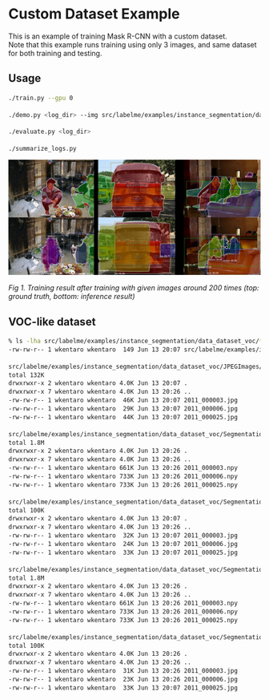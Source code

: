 # Custom Dataset Example

This is an example of training Mask R-CNN with a custom dataset.  
Note that this example runs training using only 3 images,
and same dataset for both training and testing.


## Usage

```bash
./train.py --gpu 0

./demo.py <log_dir> --img src/labelme/examples/instance_segmentation/data_dataset_voc/JPEGImages/2011_000003.jpg

./evaluate.py <log_dir>

./summarize_logs.py
```


![](.readme/custom_dataset_result.jpg)

*Fig 1. Training result after training with given images around 200 times (top: ground truth, bottom: inference result)*


## VOC-like dataset

```bash
% ls -lha src/labelme/examples/instance_segmentation/data_dataset_voc/*
-rw-rw-r-- 1 wkentaro wkentaro  149 Jun 13 20:07 src/labelme/examples/instance_segmentation/data_dataset_voc/class_names.txt

src/labelme/examples/instance_segmentation/data_dataset_voc/JPEGImages/:
total 132K
drwxrwxr-x 2 wkentaro wkentaro 4.0K Jun 13 20:07 .
drwxrwxr-x 7 wkentaro wkentaro 4.0K Jun 13 20:26 ..
-rw-rw-r-- 1 wkentaro wkentaro  46K Jun 13 20:07 2011_000003.jpg
-rw-rw-r-- 1 wkentaro wkentaro  29K Jun 13 20:07 2011_000006.jpg
-rw-rw-r-- 1 wkentaro wkentaro  44K Jun 13 20:07 2011_000025.jpg

src/labelme/examples/instance_segmentation/data_dataset_voc/SegmentationClass/:
total 1.8M
drwxrwxr-x 2 wkentaro wkentaro 4.0K Jun 13 20:26 .
drwxrwxr-x 7 wkentaro wkentaro 4.0K Jun 13 20:26 ..
-rw-rw-r-- 1 wkentaro wkentaro 661K Jun 13 20:26 2011_000003.npy
-rw-rw-r-- 1 wkentaro wkentaro 733K Jun 13 20:26 2011_000006.npy
-rw-rw-r-- 1 wkentaro wkentaro 733K Jun 13 20:26 2011_000025.npy

src/labelme/examples/instance_segmentation/data_dataset_voc/SegmentationClassVisualization/:
total 100K
drwxrwxr-x 2 wkentaro wkentaro 4.0K Jun 13 20:07 .
drwxrwxr-x 7 wkentaro wkentaro 4.0K Jun 13 20:26 ..
-rw-rw-r-- 1 wkentaro wkentaro  32K Jun 13 20:07 2011_000003.jpg
-rw-rw-r-- 1 wkentaro wkentaro  24K Jun 13 20:07 2011_000006.jpg
-rw-rw-r-- 1 wkentaro wkentaro  33K Jun 13 20:07 2011_000025.jpg

src/labelme/examples/instance_segmentation/data_dataset_voc/SegmentationObject/:
total 1.8M
drwxrwxr-x 2 wkentaro wkentaro 4.0K Jun 13 20:26 .
drwxrwxr-x 7 wkentaro wkentaro 4.0K Jun 13 20:26 ..
-rw-rw-r-- 1 wkentaro wkentaro 661K Jun 13 20:26 2011_000003.npy
-rw-rw-r-- 1 wkentaro wkentaro 733K Jun 13 20:26 2011_000006.npy
-rw-rw-r-- 1 wkentaro wkentaro 733K Jun 13 20:26 2011_000025.npy

src/labelme/examples/instance_segmentation/data_dataset_voc/SegmentationObjectVisualization/:
total 100K
drwxrwxr-x 2 wkentaro wkentaro 4.0K Jun 13 20:26 .
drwxrwxr-x 7 wkentaro wkentaro 4.0K Jun 13 20:26 ..
-rw-rw-r-- 1 wkentaro wkentaro  31K Jun 13 20:26 2011_000003.jpg
-rw-rw-r-- 1 wkentaro wkentaro  23K Jun 13 20:26 2011_000006.jpg
-rw-rw-r-- 1 wkentaro wkentaro  33K Jun 13 20:07 2011_000025.jpg
```
